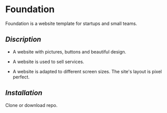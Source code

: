 # **Foundation**

Foundation is a website template for startups and small teams.

## *Discription*

- A website with pictures, buttons and beautiful design.

- A website is used to sell services.

- A website is adapted to different screen sizes.
The site's layout is pixel perfect.

## *Installation*

Clone or download repo.


